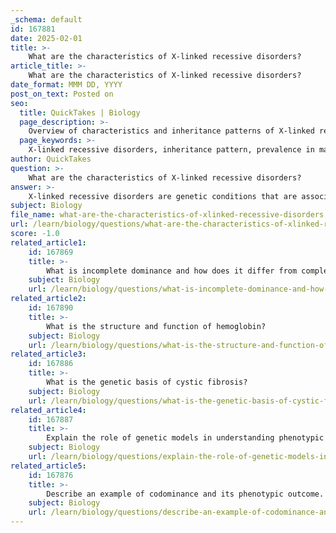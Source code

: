 ```yaml
---
_schema: default
id: 167881
date: 2025-02-01
title: >-
    What are the characteristics of X-linked recessive disorders?
article_title: >-
    What are the characteristics of X-linked recessive disorders?
date_format: MMM DD, YYYY
post_on_text: Posted on
seo:
  title: QuickTakes | Biology
  page_description: >-
    Overview of characteristics and inheritance patterns of X-linked recessive disorders, including their effects, prevalence in males, carrier females, and examples of specific conditions.
  page_keywords: >-
    X-linked recessive disorders, inheritance pattern, prevalence in males, carrier females, pedigree analysis, genetic mutations, hemophilia, Duchenne muscular dystrophy, color blindness, asymptomatic carriers, skipped generations
author: QuickTakes
question: >-
    What are the characteristics of X-linked recessive disorders?
answer: >-
    X-linked recessive disorders are genetic conditions that are associated with mutations in genes located on the X chromosome. Here are the key characteristics of these disorders:\n\n1. **Inheritance Pattern**: X-linked recessive disorders are passed down through the X chromosome. Males (XY) have only one X chromosome, so if they inherit a mutated gene on that chromosome, they will express the disorder. Females (XX), on the other hand, have two X chromosomes, so they can be carriers if they have one affected X chromosome and one normal X chromosome. Affected females may express the disorder if they inherit two copies of the mutated gene.\n\n2. **Prevalence in Males**: These disorders predominantly affect males due to their single X chromosome. For example, conditions like hemophilia and Duchenne muscular dystrophy are more common in males. Females can be carriers without showing symptoms, as the presence of a normal allele on the other X chromosome can mask the effects of the mutated allele.\n\n3. **Carrier Females**: Females who carry one affected X chromosome are typically asymptomatic but can pass the mutated gene to their offspring. There is a 50% chance that a carrier mother will pass the affected X chromosome to her sons, who will then be affected, and a 50% chance that she will pass it to her daughters, who will become carriers.\n\n4. **Pedigree Analysis**: In pedigree charts, X-linked recessive disorders often show a pattern where affected males do not pass the disorder to their sons (since sons inherit their father's Y chromosome) but can pass it to their daughters, who become carriers. Carrier females have a 50% chance of passing the affected allele to their children, regardless of sex.\n\n5. **Examples of Disorders**: Common examples of X-linked recessive disorders include hemophilia A and B, Duchenne muscular dystrophy, and color blindness. These conditions can vary in severity and symptoms.\n\n6. **Potential for Skipped Generations**: Because females can be carriers without expressing the disorder, X-linked recessive disorders can sometimes skip generations, particularly if the affected males are not present in every generation.\n\nIn summary, X-linked recessive disorders are characterized by their inheritance through the X chromosome, a higher prevalence in males, the role of carrier females, and specific patterns observable in pedigree analysis.
subject: Biology
file_name: what-are-the-characteristics-of-xlinked-recessive-disorders.md
url: /learn/biology/questions/what-are-the-characteristics-of-xlinked-recessive-disorders
score: -1.0
related_article1:
    id: 167869
    title: >-
        What is incomplete dominance and how does it differ from complete dominance?
    subject: Biology
    url: /learn/biology/questions/what-is-incomplete-dominance-and-how-does-it-differ-from-complete-dominance
related_article2:
    id: 167890
    title: >-
        What is the structure and function of hemoglobin?
    subject: Biology
    url: /learn/biology/questions/what-is-the-structure-and-function-of-hemoglobin
related_article3:
    id: 167886
    title: >-
        What is the genetic basis of cystic fibrosis?
    subject: Biology
    url: /learn/biology/questions/what-is-the-genetic-basis-of-cystic-fibrosis
related_article4:
    id: 167887
    title: >-
        Explain the role of genetic models in understanding phenotypic outcomes.
    subject: Biology
    url: /learn/biology/questions/explain-the-role-of-genetic-models-in-understanding-phenotypic-outcomes
related_article5:
    id: 167876
    title: >-
        Describe an example of codominance and its phenotypic outcome.
    subject: Biology
    url: /learn/biology/questions/describe-an-example-of-codominance-and-its-phenotypic-outcome
---
```


&nbsp;